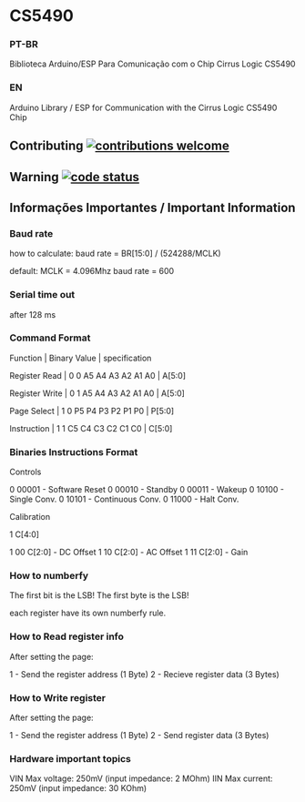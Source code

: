 <h1>CS5490</h1>

<h3>PT-BR</h3>
Biblioteca Arduino/ESP Para Comunicação com o Chip Cirrus Logic CS5490
<h3>EN</h3>
Arduino Library / ESP for Communication with the Cirrus Logic CS5490 Chip


## Contributing [![contributions welcome](https://img.shields.io/badge/contributions-welcome-brightgreen.svg?style=flat)](https://github.com/tiagolobao/CS5490/issues)

## Warning [![code status](https://img.shields.io/badge/code-incomplete-red.svg?style=flat)](https://github.com/tiagolobao/CS5490/issues)

<h2>Informações Importantes / Important Information</h2>


<h3> Baud rate </h3>

how to calculate:
baud rate = BR[15:0] / (524288/MCLK)

default:
MCLK = 4.096Mhz
baud rate = 600


<h3> Serial time out </h3>

after 128 ms


<h3> Command Format </h3>


Function         |     Binary Value       | specification

Register Read    | 0 0 A5 A4 A3 A2 A1 A0  | A[5:0]

Register Write   | 0 1 A5 A4 A3 A2 A1 A0  | A[5:0]

Page Select      | 1 0 P5 P4 P3 P2 P1 P0  | P[5:0]

Instruction      | 1 1 C5 C4 C3 C2 C1 C0  | C[5:0]


<h3> Binaries Instructions Format  </h3>

Controls

0 00001 - Software Reset
0 00010 - Standby
0 00011 - Wakeup
0 10100 - Single Conv.
0 10101 - Continuous Conv.
0 11000 - Halt Conv.


Calibration

1 C[4:0]

1 00 C[2:0] - DC Offset
1 10 C[2:0] - AC Offset
1 11 C[2:0] - Gain

<h3> How to numberfy </h3>

The first bit is the LSB!
The first byte is the LSB!

each register have its own numberfy rule.

<h3> How to Read register info  </h3>

After setting the page:

1 - Send the register address (1 Byte)
2 - Recieve register data (3 Bytes)


<h3> How to Write register  </h3>

After setting the page:

1 - Send the register address (1 Byte)
2 - Send register data (3 Bytes)


<h3>Hardware important topics </h3>

VIN Max voltage: 250mV (input impedance: 2  MOhm)
IIN Max current: 250mV (input impedance: 30 KOhm)
